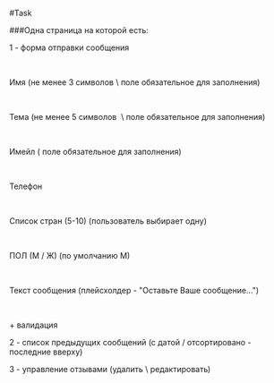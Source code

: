 #Task

###Одна страница на которой есть:
<p>1 - форма отправки сообщения </p>
  <p>Имя (не менее 3 символов \ поле обязательное для заполнения) </p>
  <p>Тема (не менее 5 символов  \ поле обязательное для заполнения) </p>
  <p>Имейл ( поле обязательное для заполнения) </p>
  <p>Телефон</p>
  <p>Список стран (5-10) (пользователь выбирает одну)</p>
  <p>ПОЛ (М / Ж) (по умолчанию М)</p>
  <p>Текст сообщения (плейсхолдер - "Оставьте Ваше сообщение...")</p>
  <p>+ валидация </p>
<p>2 - список предыдущих сообщений (с датой / отсортировано - последние вверху)</p>
<p>3 - управление отзывами (удалить \ редактировать)</p>
